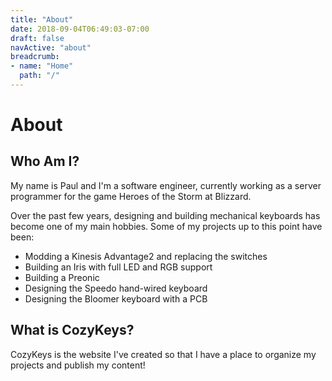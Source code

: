 ```yaml
---
title: "About"
date: 2018-09-04T06:49:03-07:00
draft: false
navActive: "about"
breadcrumb:
- name: "Home"
  path: "/"
---
```


# About

## Who Am I?

My name is Paul and I'm a software engineer, currently working as a server
programmer for the game Heroes of the Storm at Blizzard.

Over the past few years, designing and building mechanical keyboards has become
one of my main hobbies. Some of my projects up to this point have been:

- Modding a Kinesis Advantage2 and replacing the switches
- Building an Iris with full LED and RGB support
- Building a Preonic
- Designing the Speedo hand-wired keyboard
- Designing the Bloomer keyboard with a PCB

## What is CozyKeys?

CozyKeys is the website I've created so that I have a place to organize my
projects and publish my content!

